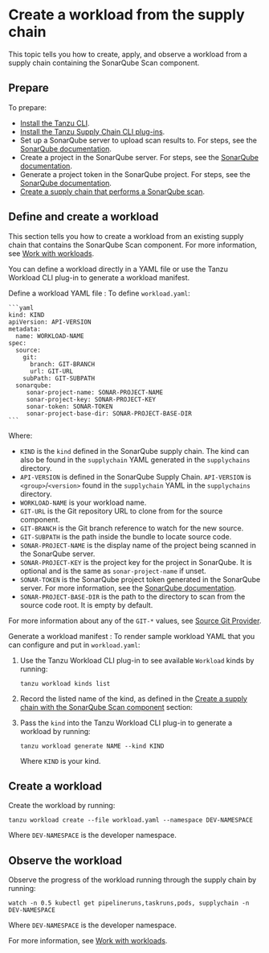 # Create a workload from the supply chain

This topic tells you how to create, apply, and observe a workload from a supply chain containing the
SonarQube Scan component.

## <a id="prepare"></a> Prepare

To prepare:

- [Install the Tanzu CLI](../../../install-tanzu-cli.hbs.md).
- [Install the Tanzu Supply Chain CLI plug-ins](../../../supply-chain/platform-engineering/how-to/install-the-cli.hbs.md).
- Set up a SonarQube server to upload scan results to. For steps, see the
  [SonarQube documentation](https://docs.sonarsource.com/sonarqube/latest/setup-and-upgrade/install-the-server/introduction/).
- Create a project in the SonarQube server. For steps, see the
  [SonarQube documentation](https://docs.sonarsource.com/sonarqube/latest/project-administration/creating-and-importing-projects/).
- Generate a project token in the SonarQube project. For steps, see the
  [SonarQube documentation](https://docs.sonarsource.com/sonarqube/latest/user-guide/user-account/generating-and-using-tokens/).
- [Create a supply chain that performs a SonarQube scan](create-supply-chain-with-sq.hbs.md).

## <a id="define-and-create-wl"></a> Define and create a workload

This section tells you how to create a workload from an existing supply chain that contains the
SonarQube Scan component. For more information, see
[Work with workloads](../../../supply-chain/development/how-to/discover-workloads.hbs.md).

You can define a workload directly in a YAML file or use the Tanzu Workload CLI plug-in to generate
a workload manifest.

Define a workload YAML file
: To define `workload.yaml`:

    ```yaml
    kind: KIND
    apiVersion: API-VERSION
    metadata:
      name: WORKLOAD-NAME
    spec:
      source:
        git:
          branch: GIT-BRANCH
          url: GIT-URL
        subPath: GIT-SUBPATH
      sonarqube:
         sonar-project-name: SONAR-PROJECT-NAME
         sonar-project-key: SONAR-PROJECT-KEY
         sonar-token: SONAR-TOKEN
         sonar-project-base-dir: SONAR-PROJECT-BASE-DIR
    ```

  Where:

  - `KIND` is the `kind` defined in the SonarQube supply chain. The kind can also be found in the
    `supplychain` YAML generated in the `supplychains` directory.
  - `API-VERSION` is defined in the SonarQube Supply Chain. `API-VERSION` is `<group>`/`<version>`
    found in the `supplychain` YAML in the `supplychains` directory.
  - `WORKLOAD-NAME` is your workload name.
  - `GIT-URL` is the Git repository URL to clone from for the source component.
  - `GIT-BRANCH` is the Git branch reference to watch for the new source.
  - `GIT-SUBPATH` is the path inside the bundle to locate source code.
  - `SONAR-PROJECT-NAME` is the display name of the project being scanned in the SonarQube server.
  - `SONAR-PROJECT-KEY` is the project key for the project in SonarQube. It is optional and is the
    same as `sonar-project-name` if unset.
  - `SONAR-TOKEN` is the SonarQube project token generated in the SonarQube server. For more
    information, see the
    [SonarQube documentation](https://docs.sonarsource.com/sonarqube/latest/user-guide/user-account/generating-and-using-tokens/).
  - `SONAR-PROJECT-BASE-DIR` is the path to the directory to scan from the source code root. It is
    empty by default.

  For more information about any of the `GIT-*` values, see
  [Source Git Provider](../../../supply-chain/reference/catalog/about.hbs.md#source-git-provider).

Generate a workload manifest
: To render sample workload YAML that you can configure and put in `workload.yaml`:

  1. Use the Tanzu Workload CLI plug-in to see available `Workload` kinds by running:

     ```console
     tanzu workload kinds list
     ```

  1. Record the listed name of the kind, as defined in the
     [Create a supply chain with the SonarQube Scan component](create-supply-chain-with-sq.hbs.md#sonarqube-scan)
     section:

  1. Pass the `kind` into the Tanzu Workload CLI plug-in to generate a workload by running:

     ```console
     tanzu workload generate NAME --kind KIND
     ```

     Where `KIND` is your kind.

## <a id="create-workload"></a> Create a workload

Create the workload by running:

```console
tanzu workload create --file workload.yaml --namespace DEV-NAMESPACE
```

Where `DEV-NAMESPACE` is the developer namespace.

## <a id="observe-workload"></a> Observe the workload

Observe the progress of the workload running through the supply chain by running:

```console
watch -n 0.5 kubectl get pipelineruns,taskruns,pods, supplychain -n DEV-NAMESPACE
```

Where `DEV-NAMESPACE` is the developer namespace.

For more information, see
[Work with workloads](../../../supply-chain/development/how-to/discover-workloads.hbs.md).
